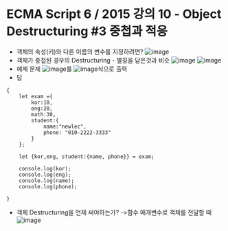 # ECMA Script 6 / 2015 강의 10 - Object Destructuring #3 중첩과 적응
* 객체의 속성(키)와 다른 이름의 변수를 지정하려면?
![image](https://github.com/resti999/TIL/assets/40667871/ecfbef2b-7f2c-4797-b9bb-53b4e0e651b4)
* 객체가 중첩된 경우의 Destructuring - 별칭을 담은것과 비슷
![image](https://github.com/resti999/TIL/assets/40667871/dd74ef02-0797-4071-b954-ae2e955240bd)
![image](https://github.com/resti999/TIL/assets/40667871/36ea9643-7dcc-45d0-9069-8724973c2060)
* 예제 문제
![image](https://github.com/resti999/TIL/assets/40667871/ba0bf000-141e-4efb-915a-eaee6df469e3)를 ![image](https://github.com/resti999/TIL/assets/40667871/e35a263d-8113-4ac9-b574-7db23089b945)식으로 출력
* 답
```
{
    let exam ={
        kor:10,
        eng:20,
        math:30,
        student:{
            name:"newlec",
            phone: "010-2222-3333"
        }
    };

    let {kor,eng, student:{name, phone}} = exam;

    console.log(kor);
    console.log(eng);
    console.log(name);
    console.log(phone);

}
```
* 객체 Destructuring을 언제 써야하는가? ->함수 매개변수로 객체를 전달할 때
![image](https://github.com/resti999/TIL/assets/40667871/786c855f-390f-4636-ab79-7846e42917b1)

# 

